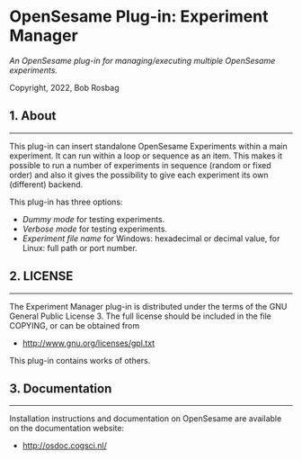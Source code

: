 OpenSesame Plug-in: Experiment Manager
==========

*An OpenSesame plug-in for managing/executing multiple OpenSesame experiments.*  

Copyright, 2022, Bob Rosbag  


## 1. About
--------

This plug-in can insert standalone OpenSesame Experiments within a main experiment. 
It can run within a loop or sequence as an item. This makes it possible to run a number 
of experiments in sequence (random or fixed order) and also it gives the possibility to 
give each experiment its own (different) backend. 

This plug-in has three options:

- *Dummy mode* for testing experiments.
- *Verbose mode* for testing experiments.
- *Experiment file name* for Windows: hexadecimal or decimal value, for Linux: full path or port number.


## 2. LICENSE
----------

The Experiment Manager plug-in is distributed under the terms of the GNU General Public License 3.
The full license should be included in the file COPYING, or can be obtained from

- <http://www.gnu.org/licenses/gpl.txt>

This plug-in contains works of others.
  
  
## 3. Documentation
----------------

Installation instructions and documentation on OpenSesame are available on the documentation website:

- <http://osdoc.cogsci.nl/>
